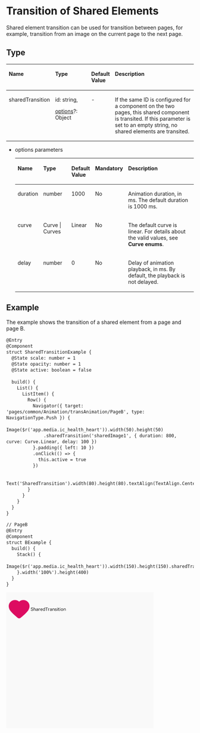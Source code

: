# Transition of Shared Elements<a name="EN-US_TOPIC_0000001166727423"></a>

Shared element transition can be used for transition between pages, for example, transition from an image on the current page to the next page.

## Type<a name="section35901546194017"></a>

<a name="table10667105011521"></a>
<table><thead align="left"><tr id="row373545015217"><th class="cellrowborder" valign="top" width="17.24%" id="mcps1.1.5.1.1"><p id="p19735175011522"><a name="p19735175011522"></a><a name="p19735175011522"></a>Name</p>
</th>
<th class="cellrowborder" valign="top" width="20.880000000000003%" id="mcps1.1.5.1.2"><p id="p7735175085210"><a name="p7735175085210"></a><a name="p7735175085210"></a>Type</p>
</th>
<th class="cellrowborder" valign="top" width="9.91%" id="mcps1.1.5.1.3"><p id="p2735350115217"><a name="p2735350115217"></a><a name="p2735350115217"></a>Default Value</p>
</th>
<th class="cellrowborder" valign="top" width="51.970000000000006%" id="mcps1.1.5.1.4"><p id="p10735135018523"><a name="p10735135018523"></a><a name="p10735135018523"></a>Description</p>
</th>
</tr>
</thead>
<tbody><tr id="row8735115014526"><td class="cellrowborder" valign="top" width="17.24%" headers="mcps1.1.5.1.1 "><p id="p77355509528"><a name="p77355509528"></a><a name="p77355509528"></a>sharedTransition</p>
</td>
<td class="cellrowborder" valign="top" width="20.880000000000003%" headers="mcps1.1.5.1.2 "><p id="p0573102927"><a name="p0573102927"></a><a name="p0573102927"></a>id: string,</p>
<p id="p1536984417195"><a name="p1536984417195"></a><a name="p1536984417195"></a><a href="#li12109141415716">options</a>?: Object</p>
</td>
<td class="cellrowborder" valign="top" width="9.91%" headers="mcps1.1.5.1.3 "><p id="p1373516508529"><a name="p1373516508529"></a><a name="p1373516508529"></a>-</p>
</td>
<td class="cellrowborder" valign="top" width="51.970000000000006%" headers="mcps1.1.5.1.4 "><p id="p6735650155210"><a name="p6735650155210"></a><a name="p6735650155210"></a>If the same ID is configured for a component on the two pages, this shared component is transited. If this parameter is set to an empty string, no shared elements are transited.</p>
</td>
</tr>
</tbody>
</table>

-   <a name="li12109141415716"></a>options parameters

    <a name="table46771650145219"></a>
    <table><thead align="left"><tr id="row13735125055220"><th class="cellrowborder" valign="top" width="13.309999999999999%" id="mcps1.1.6.1.1"><p id="p273585095220"><a name="p273585095220"></a><a name="p273585095220"></a>Name</p>
    </th>
    <th class="cellrowborder" valign="top" width="17.59%" id="mcps1.1.6.1.2"><p id="p773525012528"><a name="p773525012528"></a><a name="p773525012528"></a>Type</p>
    </th>
    <th class="cellrowborder" valign="top" width="8.99%" id="mcps1.1.6.1.3"><p id="p11735205035220"><a name="p11735205035220"></a><a name="p11735205035220"></a>Default Value</p>
    </th>
    <th class="cellrowborder" valign="top" width="7.340000000000001%" id="mcps1.1.6.1.4"><p id="p137357503523"><a name="p137357503523"></a><a name="p137357503523"></a>Mandatory</p>
    </th>
    <th class="cellrowborder" valign="top" width="52.769999999999996%" id="mcps1.1.6.1.5"><p id="p9736250195214"><a name="p9736250195214"></a><a name="p9736250195214"></a>Description</p>
    </th>
    </tr>
    </thead>
    <tbody><tr id="row1736115045217"><td class="cellrowborder" valign="top" width="13.309999999999999%" headers="mcps1.1.6.1.1 "><p id="p117364507524"><a name="p117364507524"></a><a name="p117364507524"></a>duration</p>
    </td>
    <td class="cellrowborder" valign="top" width="17.59%" headers="mcps1.1.6.1.2 "><p id="p17736950105212"><a name="p17736950105212"></a><a name="p17736950105212"></a>number</p>
    </td>
    <td class="cellrowborder" valign="top" width="8.99%" headers="mcps1.1.6.1.3 "><p id="p473616508525"><a name="p473616508525"></a><a name="p473616508525"></a>1000</p>
    </td>
    <td class="cellrowborder" valign="top" width="7.340000000000001%" headers="mcps1.1.6.1.4 "><p id="p17361250135213"><a name="p17361250135213"></a><a name="p17361250135213"></a>No</p>
    </td>
    <td class="cellrowborder" valign="top" width="52.769999999999996%" headers="mcps1.1.6.1.5 "><p id="p57361506525"><a name="p57361506525"></a><a name="p57361506525"></a>Animation duration, in ms. The default duration is 1000 ms.</p>
    </td>
    </tr>
    <tr id="row873625025217"><td class="cellrowborder" valign="top" width="13.309999999999999%" headers="mcps1.1.6.1.1 "><p id="p4736165095217"><a name="p4736165095217"></a><a name="p4736165095217"></a>curve</p>
    </td>
    <td class="cellrowborder" valign="top" width="17.59%" headers="mcps1.1.6.1.2 "><p id="p1973614508526"><a name="p1973614508526"></a><a name="p1973614508526"></a>Curve | Curves</p>
    </td>
    <td class="cellrowborder" valign="top" width="8.99%" headers="mcps1.1.6.1.3 "><p id="p1773617505529"><a name="p1773617505529"></a><a name="p1773617505529"></a>Linear</p>
    </td>
    <td class="cellrowborder" valign="top" width="7.340000000000001%" headers="mcps1.1.6.1.4 "><p id="p27361050135213"><a name="p27361050135213"></a><a name="p27361050135213"></a>No</p>
    </td>
    <td class="cellrowborder" valign="top" width="52.769999999999996%" headers="mcps1.1.6.1.5 "><p id="p7736175016521"><a name="p7736175016521"></a><a name="p7736175016521"></a>The default curve is linear. For details about the valid values, see <strong id="b960623455816"><a name="b960623455816"></a><a name="b960623455816"></a>Curve enums</strong>.</p>
    </td>
    </tr>
    <tr id="row1473615015525"><td class="cellrowborder" valign="top" width="13.309999999999999%" headers="mcps1.1.6.1.1 "><p id="p19736250175212"><a name="p19736250175212"></a><a name="p19736250175212"></a>delay</p>
    </td>
    <td class="cellrowborder" valign="top" width="17.59%" headers="mcps1.1.6.1.2 "><p id="p07361950105215"><a name="p07361950105215"></a><a name="p07361950105215"></a>number</p>
    </td>
    <td class="cellrowborder" valign="top" width="8.99%" headers="mcps1.1.6.1.3 "><p id="p9736950185217"><a name="p9736950185217"></a><a name="p9736950185217"></a>0</p>
    </td>
    <td class="cellrowborder" valign="top" width="7.340000000000001%" headers="mcps1.1.6.1.4 "><p id="p1473618508529"><a name="p1473618508529"></a><a name="p1473618508529"></a>No</p>
    </td>
    <td class="cellrowborder" valign="top" width="52.769999999999996%" headers="mcps1.1.6.1.5 "><p id="p1173645085210"><a name="p1173645085210"></a><a name="p1173645085210"></a>Delay of animation playback, in ms. By default, the playback is not delayed.</p>
    </td>
    </tr>
    </tbody>
    </table>


## Example<a name="section34004854112"></a>

The example shows the transition of a shared element from a page and page B.

```
@Entry
@Component
struct SharedTransitionExample {
  @State scale: number = 1
  @State opacity: number = 1
  @State active: boolean = false

  build() {
    List() {
      ListItem() {
        Row() {
          Navigator({ target: 'pages/common/Animation/transAnimation/PageB', type: NavigationType.Push }) {
            Image($r('app.media.ic_health_heart')).width(50).height(50)
              .sharedTransition('sharedImage1', { duration: 800, curve: Curve.Linear, delay: 100 })
          }.padding({ left: 10 })
          .onClick(() => {
            this.active = true
          })

          Text('SharedTransition').width(80).height(80).textAlign(TextAlign.Center)
        }
      }
    }
  }
}
```

```
// PageB
@Entry
@Component
struct BExample {
  build() {
    Stack() {
      Image($r('app.media.ic_health_heart')).width(150).height(150).sharedTransition('sharedImage1')
    }.width('100%').height(400)
  }
}
```

![](figures/sharedtransition.gif)

